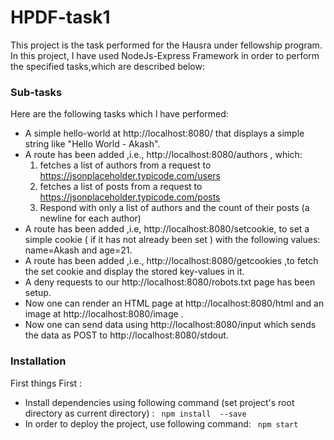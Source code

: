 # HPDF-task1
This project is the task performed for the Hausra under fellowship  program. In this project, I have used NodeJs-Express Framework in order to perform the specified tasks,which are described below:
### Sub-tasks
Here are the following tasks which I have performed:
* A simple hello-world at http://localhost:8080/ that displays a simple string like "Hello World - Akash".
* A route has been added ,i.e., http://localhost:8080/authors , which:
  1. fetches a list of authors from a request to
https://jsonplaceholder.typicode.com/users
  2. fetches a list of posts from a request to
https://jsonplaceholder.typicode.com/posts
  3. Respond with only a list of authors and the count of their posts (a newline for
each author)
* A route has been added ,i.e, http://localhost:8080/setcookie, to set a simple cookie ( if it has not already been set ) with the following values:
name=Akash and age=21.
* A route has been added ,i.e., http://localhost:8080/getcookies ,to fetch the set cookie and display
the stored key-values in it.
* A deny requests to our http://localhost:8080/robots.txt page has been setup. 
* Now one can render an HTML page at http://localhost:8080/html and an image at
http://localhost:8080/image .
* Now one can send data using http://localhost:8080/input which sends the data as POST to http://localhost:8080/stdout. 


### Installation

First things First :
* Install dependencies using following command (set project's root directory as current directory) :
``` npm install  --save```
* In order to deploy the project, use following command:
``` npm start```
